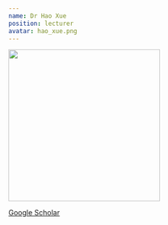 ```yaml
---
name: Dr Hao Xue
position: lecturer
avatar: hao_xue.png
---
```


<img width="300" src="{{site.baseurl}}/images/people/{{page.avatar}}" data-action="zoom">

<i class="fa fa-bar-chart"></i> [Google Scholar](https://scholar.google.com.au/citations?user=KwhLl7IAAAAJ&hl=en)
<br>
<!-- <i class="fa fa-home"></i> [Homepage](https://) -->

